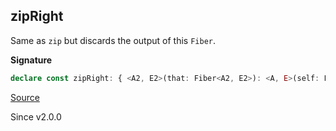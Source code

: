 ## zipRight

Same as `zip` but discards the output of this `Fiber`.

**Signature**

```ts
declare const zipRight: { <A2, E2>(that: Fiber<A2, E2>): <A, E>(self: Fiber<A, E>) => Fiber<A2, E2 | E>; <A, E, A2, E2>(self: Fiber<A, E>, that: Fiber<A2, E2>): Fiber<A2, E | E2>; }
```

[Source](https://github.com/Effect-TS/effect/tree/main/packages/effect/src/Fiber.ts#L728)

Since v2.0.0